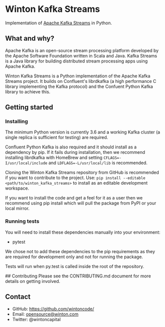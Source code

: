 # Winton Kafka Streams

Implementation of [Apache Kafka Streams](https://kafka.apache.org/documentation/streams/) in Python. 

## What and why?
Apache Kafka is an open-source stream processing platform developed
by the Apache Software Foundation written in Scala and Java. Kafka
Streams is a Java library for building distributed stream processing
apps using Apache Kafka. 

Winton Kafka Streams is a Python implementation of the Apache Kafka
Streams project. It builds on Confluent's librdkafka (a high
performance C library implementing the Kafka protocol) and the
Confuent Python Kafka library to achieve this. 

## Getting started

### Installing
The minimum Python version is currently 3.6 and a working Kafka
cluster (a single replica is sufficient for testing) are required.

Confluent Python Kafka is also required and it should install
as a dependency by pip. If it fails during installation, 
then we recommend installing librdkafka with HomeBrew and setting 
`CFLAGS=-I/usr/local/include` and `LDFLAGS=-L/usr/local/lib` is
recommended. 

Cloning the Winton Kafka Streams repository from GitHub is
recommended if you want to contribute to the project. Use: 
`pip install --editable <path/to/winton_kafka_streams>`
to install as an editable development workspace. 

If you want to install the code and get a feel for it as a user then
we recommend using pip install which will pull the package from PyPI
or your local mirror. 

### Running tests
You will need to install these dependencies manually into your environment:
 - pytest

We chose not to add these dependencies to the pip requirements as they
are required for development only and not for running the package. 

Tests will run when py.test is called inside the root of the repository.

## Contributing
Please see the CONTRIBUTING.md document for more details on getting involved. 

## Contact
 - GitHub: https://github.com/wintoncode/
 - Email: opensource@winton.com
 - Twitter: @wintoncapital
